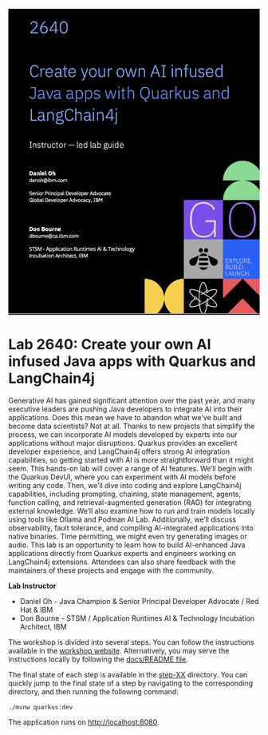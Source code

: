 ![](./docs/docs/images/2640-header-dark.png)

# Lab 2640: Create your own AI infused Java apps with Quarkus and LangChain4j

Generative AI has gained significant attention over the past year, and many executive leaders are pushing Java developers to integrate AI into their applications. 
Does this mean we have to abandon what we've built and become data scientists? Not at all. 
Thanks to new projects that simplify the process, we can incorporate AI models developed by experts into our applications without major disruptions. 
Quarkus provides an excellent developer experience, and LangChain4j offers strong AI integration capabilities, so getting started with AI is more straightforward than it might seem. 
This hands-on lab will cover a range of AI features. We’ll begin with the Quarkus DevUI, where you can experiment with AI models before writing any code. 
Then, we’ll dive into coding and explore LangChain4j capabilities, including prompting, chaining, state management, agents, function calling, and retrieval-augmented generation (RAG) for integrating external knowledge. 
We’ll also examine how to run and train models locally using tools like Ollama and Podman AI Lab. Additionally, we’ll discuss observability, fault tolerance, and compiling AI-integrated applications into native binaries. 
Time permitting, we might even try generating images or audio. This lab is an opportunity to learn how to build AI-enhanced Java applications directly from Quarkus experts and engineers working on LangChain4j extensions. 
Attendees can also share feedback with the maintainers of these projects and engage with the community.

**Lab Instructor**

* Daniel Oh - Java Champion & Senior Principal Developer Advocate / Red Hat & IBM
* Don Bourne - STSM / Application Runtimes AI & Technology Incubation Architect, IBM

The workshop is divided into several steps. You can follow the instructions
available in the [workshop
website](https://danieloh30.github.io/quarkus-workshop-langchain4j/docs/docs). Alternatively,
you may serve the instructions locally by following the [docs/README
file](docs/README.md).

The final state of each step is available in the [step-XX](step-XX) directory.
You can quickly jump to the final state of a step by navigating to the corresponding directory, and then running the following command:

```shell
./mvnw quarkus:dev
```

The application runs on [http://localhost:8080](http://localhost:8080).
